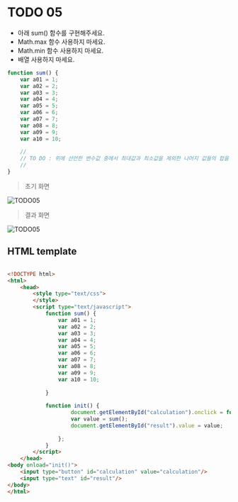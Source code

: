 ﻿TODO 05
========

* 아래 sum() 함수를 구현해주세요.
* Math.max 함수 사용하지 마세요.
* Math.min 함수 사용하지 마세요.
* 배열 사용하지 마세요.

```javascript
function sum() {
	var a01 = 1;
	var a02 = 2;
	var a03 = 3;
	var a04 = 4;
	var a05 = 5;
	var a06 = 6;
	var a07 = 7;
	var a08 = 8;
	var a09 = 9;
	var a10 = 10;
	
	//
	// TO DO : 위에 선언한 변수값 중에서 최대값과 최소값을 제외한 나머지 값들의 합을 리턴하는 코드를 작성해주세요.
	//
}

```

> 초기 화면

![TODO05](https://github.com/ByungChangYoo/clipsoft/blob/master/javascript/05/todo/images/todo_05.png)


>  결과 화면

![TODO05](https://github.com/ByungChangYoo/clipsoft/blob/master/javascript/05/todo/images/todo_05_result.png)

## HTML template

```html

<!DOCTYPE html> 
<html>
	<head>
		<style type="text/css">
		</style>
		<script type="text/javascript">
			function sum() {
				var a01 = 1;
				var a02 = 2;
				var a03 = 3;
				var a04 = 4;
				var a05 = 5;
				var a06 = 6;
				var a07 = 7;
				var a08 = 8;
				var a09 = 9;
				var a10 = 10;
				
			}
			
			function init() {
					document.getElementById("calculation").onclick = function() {
					var value = sum();
					document.getElementById("result").value = value;
					
				};
			}			
		</script>
	</head>
<body onload="init()">               
	<input type="button" id="calculation" value="calculation"/>        
	<input type="text" id="result"/> 
</body>
</html>

```
